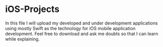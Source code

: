 # iOS-Projects
In this file I will upload my developed and under development applications using mostly Swift as the technology for iOS mobile application development.
Feel free to download and ask me doubts so that I can learn while explaining.

